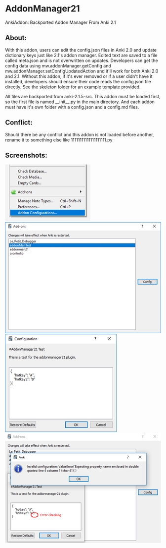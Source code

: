 # AddonManager21
AnkiAddon: Backported Addon Manager From Anki 2.1

## About:
With this addon, users can edit the config.json files in Anki 2.0 and update dictionary keys just like 2.1's addon manager. Edited text are saved to a file called meta.json and is not overwritten on updates. Developers can get the config data using mw.addonManager.getConfig and mw.addonManager.setConfigUpdatedAction and it'll work for both Anki 2.0 and 2.1. Without this addon, if it's ever removed or if a user didn't have it installed, developers should ensure their code reads the config.json file directly. See the skeleton folder for an example template provided.

All files are backported from anki-2.1.5-src. This addon must be loaded first, so the first file is named \_\_init\_\_.py in the main directory. And each addon must have it's own folder with a config.json and a config.md files.


## Conflict:
Should there be any conflict and this addon is not loaded before another, rename it to something else like 11111111111111111111.py


## Screenshots:
<img src="https://github.com/lovac42/AddonManager21/blob/master/screenshot/menutools.png?raw=true" />  
<img src="https://github.com/lovac42/AddonManager21/blob/master/screenshot/addonmenu.png?raw=true" />  
<img src="https://github.com/lovac42/AddonManager21/blob/master/screenshot/confeditor.png?raw=true" />  
<img src="https://github.com/lovac42/AddonManager21/blob/master/screenshot/errorcheck.png?raw=true" />  
